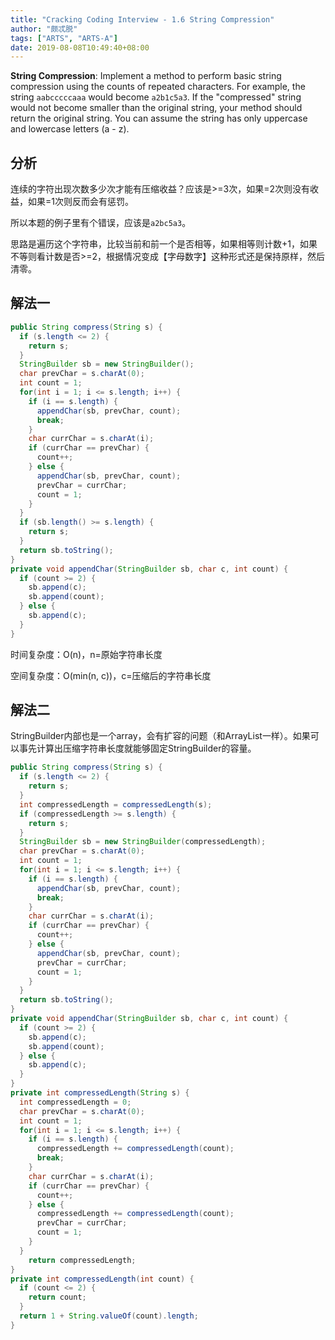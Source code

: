 ```yaml
---
title: "Cracking Coding Interview - 1.6 String Compression"
author: "颇忒脱"
tags: ["ARTS", "ARTS-A"]
date: 2019-08-08T10:49:40+08:00
---
```


<!--more-->

**String Compression**: Implement a method to perform basic string compression using the counts of repeated characters. For example, the string `aabcccccaaa` would become `a2b1c5a3`. If the "compressed" string would not become smaller than the original string, your method should return the original string. You can assume the string has only uppercase and lowercase letters (a - z).

## 分析

连续的字符出现次数多少次才能有压缩收益？应该是>=3次，如果=2次则没有收益，如果=1次则反而会有惩罚。

所以本题的例子里有个错误，应该是`a2bc5a3`。

思路是遍历这个字符串，比较当前和前一个是否相等，如果相等则计数+1，如果不等则看计数是否>=2，根据情况变成【字母数字】这种形式还是保持原样，然后清零。

## 解法一

```java
public String compress(String s) {
  if (s.length <= 2) {
    return s;
  }
  StringBuilder sb = new StringBuilder();
  char prevChar = s.charAt(0);
  int count = 1;
  for(int i = 1; i <= s.length; i++) {
    if (i == s.length) {
      appendChar(sb, prevChar, count);
      break;
    }
    char currChar = s.charAt(i);
    if (currChar == prevChar) {
      count++;
    } else {
      appendChar(sb, prevChar, count);
      prevChar = currChar;
      count = 1;
    }
  }
  if (sb.length() >= s.length) {
    return s;
  }
  return sb.toString();
}
private void appendChar(StringBuilder sb, char c, int count) {
  if (count >= 2) {
    sb.append(c);
    sb.append(count);
  } else {
    sb.append(c);
  }
}
```

时间复杂度：O(n)，n=原始字符串长度

空间复杂度：O(min(n, c))，c=压缩后的字符串长度

## 解法二

StringBuilder内部也是一个array，会有扩容的问题（和ArrayList一样）。如果可以事先计算出压缩字符串长度就能够固定StringBuilder的容量。

```java
public String compress(String s) {
  if (s.length <= 2) {
    return s;
  }
  int compressedLength = compressedLength(s);
  if (compressedLength >= s.length) {
    return s;
  }
  StringBuilder sb = new StringBuilder(compressedLength);
  char prevChar = s.charAt(0);
  int count = 1;
  for(int i = 1; i <= s.length; i++) {
    if (i == s.length) {
      appendChar(sb, prevChar, count);
      break;
    }
    char currChar = s.charAt(i);
    if (currChar == prevChar) {
      count++;
    } else {
      appendChar(sb, prevChar, count);
      prevChar = currChar;
      count = 1;
    }
  } 
  return sb.toString();
}
private void appendChar(StringBuilder sb, char c, int count) {
  if (count >= 2) {
    sb.append(c);
    sb.append(count);
  } else {
    sb.append(c);
  }
}
private int compressedLength(String s) {
  int compressedLength = 0;
  char prevChar = s.charAt(0);
  int count = 1;
  for(int i = 1; i <= s.length; i++) {
    if (i == s.length) {
      compressedLength += compressedLength(count);
      break;
    }
    char currChar = s.charAt(i);
    if (currChar == prevChar) {
      count++;
    } else {
      compressedLength += compressedLength(count);
      prevChar = currChar;
      count = 1;
    }
  }
	return compressedLength;
}
private int compressedLength(int count) {
  if (count <= 2) {
    return count;
  }
  return 1 + String.valueOf(count).length;
}
```


